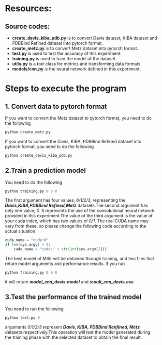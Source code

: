 # Resources:
## Source codes:
- **create_davis_kiba_pdb.py** is to convert Davis dataset, KIBA dataset and PDBBind Refined dataset into pytorch format.
- **create_metz.py** is to convert Metz dataset into pytorch format.
- **test.py** is used to test the accuracy of this experiment.
- **training.py** is used to train the model of the dataset.
- **utils.py** is a tool class for metrics and transforming data formats.
- **models/cnn.py** is the neural network defined in this experiment.
# Steps to execute the program
## 1. Convert data to pytorch format
If you want to convert the Metz dataset to pytorch format, you need to do the following 
``` python
python create_metz.py
```
If you want to convert the Davis, KIBA, PDBBind Refined dataset into pytorch format, you need to do the following
``` python
python create_davis_kiba_pdb.py
```
## 2.Train a prediction model
You need to do the following
``` python
python training.py 0 0 0
```
The first argument has four values, *0/1/2/3*, representing the ***Davis,KIBA,PDBBind Refined,Metz*** datasets.The second argument has only one value, 
*0*. It represents the use of the convolutional neural network provided in this experiment.The value of the third argument is the value of your cuda index, which has two values of *0/1*. The real CUDA name may vary from these, so please change the following code according to the actual situation.
``` python
cuda_name = "cuda:0"
if len(sys.argv) > 3:
    cuda_name = "cuda:" + str(int(sys.argv[3]))
```
The best model of MSE will be obtained through training, and two files that return model arguments and performance results. If you run 
``` python
python training.py 0 0 0
````
it will return ***model_cnn_davis.model*** and ***result_cnn_davis.csv***.
## 3.Test the performance of the trained model
You need to run the following 
``` python
python test.py 0
```
arguments *0/1/2/3* represent ***Davis, KIBA, PDBBind Renfined, Metz*** datasets respectively.This operation will test the model generated during the training phase with the selected dataset to obtain the final result.
